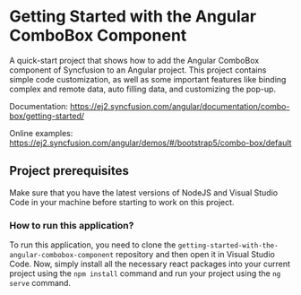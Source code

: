# Getting Started with the Angular ComboBox Component

A quick-start project that shows how to add the Angular ComboBox component of Syncfusion to an Angular project. This project contains simple code customization, as well as some important features like binding complex and remote data, auto filling data, and customizing the pop-up.

Documentation: https://ej2.syncfusion.com/angular/documentation/combo-box/getting-started/

Online examples: https://ej2.syncfusion.com/angular/demos/#/bootstrap5/combo-box/default

## Project prerequisites

Make sure that you have the latest versions of NodeJS and Visual Studio Code in your machine before starting to work on this project.

### How to run this application?

To run this application, you need to clone the `getting-started-with-the-angular-combobox-component` repository and then open it in Visual Studio Code. Now, simply install all the necessary react packages into your current project using the `npm install` command and run your project using the `ng serve` command.